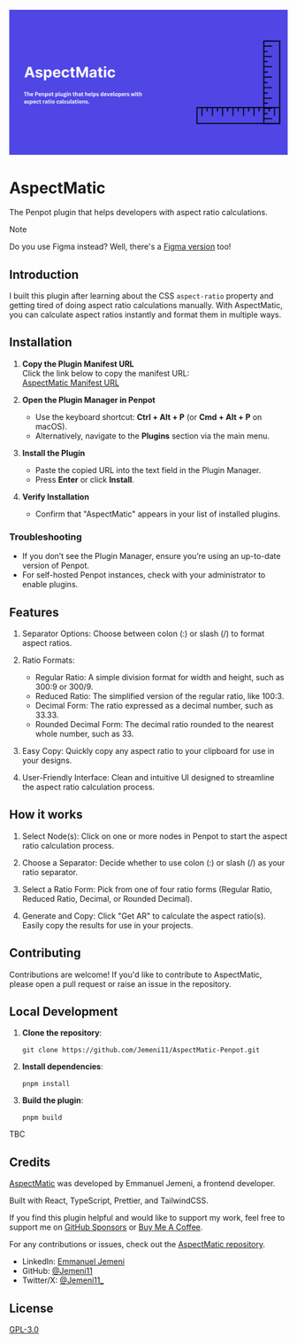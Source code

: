 ![Cover](https://raw.githubusercontent.com/Jemeni11/hosting-pics/refs/heads/main/The%20Penpot%20plugin%20that%20helps%20developers%20with%20aspect%20ratio%20calculations._20241214_191602_0000.png)

# AspectMatic

The Penpot plugin that helps developers with aspect ratio calculations.

> [!NOTE]
>
> Do you use Figma instead? Well, there's a [Figma version](https://github.com/Jemeni11/AspectMatic) too!

## Introduction

I built this plugin after learning about the CSS `aspect-ratio` property and getting tired of doing aspect ratio calculations manually. With AspectMatic, you can calculate aspect ratios instantly and format them in multiple ways.

## Installation

1. **Copy the Plugin Manifest URL**  
   Click the link below to copy the manifest URL:  
   [AspectMatic Manifest URL](https://aspectmatic-penpot.netlify.app/manifest.json)  

2. **Open the Plugin Manager in Penpot**  
   - Use the keyboard shortcut: **Ctrl + Alt + P** (or **Cmd + Alt + P** on macOS).  
   - Alternatively, navigate to the **Plugins** section via the main menu.  

3. **Install the Plugin**  
   - Paste the copied URL into the text field in the Plugin Manager.  
   - Press **Enter** or click **Install**.  

4. **Verify Installation**  
   - Confirm that "AspectMatic" appears in your list of installed plugins.  

### Troubleshooting
- If you don’t see the Plugin Manager, ensure you’re using an up-to-date version of Penpot.  
- For self-hosted Penpot instances, check with your administrator to enable plugins.

## Features

1. Separator Options: Choose between colon (:) or slash (/) to format aspect ratios.

2. Ratio Formats:

   - Regular Ratio: A simple division format for width and height, such as 300:9 or 300/9.
   - Reduced Ratio: The simplified version of the regular ratio, like 100:3.
   - Decimal Form: The ratio expressed as a decimal number, such as 33.33.
   - Rounded Decimal Form: The decimal ratio rounded to the nearest whole number, such as 33.

3. Easy Copy: Quickly copy any aspect ratio to your clipboard for use in your designs.

4. User-Friendly Interface: Clean and intuitive UI designed to streamline the aspect ratio calculation process.

## How it works

1. Select Node(s): Click on one or more nodes in Penpot to start the aspect ratio calculation process.

2. Choose a Separator: Decide whether to use colon (:) or slash (/) as your ratio separator.

3. Select a Ratio Form: Pick from one of four ratio forms (Regular Ratio, Reduced Ratio, Decimal, or Rounded Decimal).

4. Generate and Copy: Click "Get AR" to calculate the aspect ratio(s). Easily copy the results for use in your projects.

## Contributing

Contributions are welcome! If you'd like to contribute to AspectMatic, please open a pull request or raise an issue in the repository.

## Local Development

1. **Clone the repository**:

   ```
   git clone https://github.com/Jemeni11/AspectMatic-Penpot.git
   ```

2. **Install dependencies**:

   ```
   pnpm install
   ```

3. **Build the plugin**:

   ```
   pnpm build
   ```

TBC


## Credits

[AspectMatic](https://aspectmatic-penpot.netlify.app/) was developed by Emmanuel Jemeni, a frontend developer.

Built with React, TypeScript, Prettier, and TailwindCSS.

If you find this plugin helpful and would like to support my work, feel free to support me on [GitHub Sponsors](https://github.com/sponsors/Jemeni11/) or [Buy Me A Coffee](https://www.buymeacoffee.com/jemeni11).

For any contributions or issues, check out the [AspectMatic repository](https://github.com/Jemeni11/AspectMatic-Penpot).

- LinkedIn: [Emmanuel Jemeni](https://www.linkedin.com/in/emmanuel-jemeni)
- GitHub: [@Jemeni11](https://www.github.com/Jemeni11)
- Twitter/X: [@Jemeni11\_](https://twitter.com/Jemeni11_)

## License

[GPL-3.0](/LICENSE)
